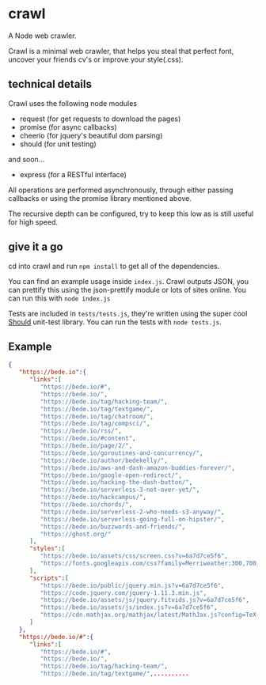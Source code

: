 # crawl
A Node web crawler.

Crawl is a minimal web crawler, that helps you steal that perfect font, uncover your friends cv's or improve your style(.css).

## technical details
Crawl uses the following node modules
- request (for get requests to download the pages)
- promise (for async callbacks)
- cheerio (for jquery's beautiful dom parsing)
- should (for unit testing)

and soon...
- express (for a RESTful interface)

All operations are performed asynchronously, through either passing callbacks or using the promise library mentioned above.

The recursive depth can be configured, try to keep this low as is still useful for high speed.


## give it a go
cd into crawl and run ```npm install``` to get all of the dependencies.

You can find an example usage inside ```index.js```. Crawl outputs JSON, you can prettify this using the json-prettify module or lots of sites online. You can run this with ```node index.js```

Tests are included in ```tests/tests.js```, they're written using the super cool [Should](https://www.npmjs.com/package/should) unit-test library. You can run the tests with ```node tests.js```.

## Example
```json
{  
   "https://bede.io":{  
      "links":[  
         "https://bede.io/#",
         "https://bede.io/",
         "https://bede.io/tag/hacking-team/",
         "https://bede.io/tag/textgame/",
         "https://bede.io/tag/chatroom/",
         "https://bede.io/tag/compsci/",
         "https://bede.io/rss/",
         "https://bede.io/#content",
         "https://bede.io/page/2/",
         "https://bede.io/goroutines-and-concurrency/",
         "https://bede.io/author/bedekelly/",
         "https://bede.io/aws-and-dash-amazon-buddies-forever/",
         "https://bede.io/google-open-redirect/",
         "https://bede.io/hacking-the-dash-button/",
         "https://bede.io/serverless-3-not-over-yet/",
         "https://bede.io/hackcampus/",
         "https://bede.io/chords/",
         "https://bede.io/serverless-2-who-needs-s3-anyway/",
         "https://bede.io/serverless-going-full-on-hipster/",
         "https://bede.io/buzzwords-and-friends/",
         "https://ghost.org/"
      ],
      "styles":[  
         "https://bede.io/assets/css/screen.css?v=6a7d7ce5f6",
         "https://fonts.googleapis.com/css?family=Merriweather:300,700,700italic,300italic%7COpen+Sans:700,400"
      ],
      "scripts":[  
         "https://bede.io/public/jquery.min.js?v=6a7d7ce5f6",
         "https://code.jquery.com/jquery-1.11.3.min.js",
         "https://bede.io/assets/js/jquery.fitvids.js?v=6a7d7ce5f6",
         "https://bede.io/assets/js/index.js?v=6a7d7ce5f6",
         "https://cdn.mathjax.org/mathjax/latest/MathJax.js?config=TeX-AMS-MML_HTMLorMML"
      ]
   },
   "https://bede.io/#":{  
      "links":[  
         "https://bede.io/#",
         "https://bede.io/",
         "https://bede.io/tag/hacking-team/",
         "https://bede.io/tag/textgame/",..........
```


